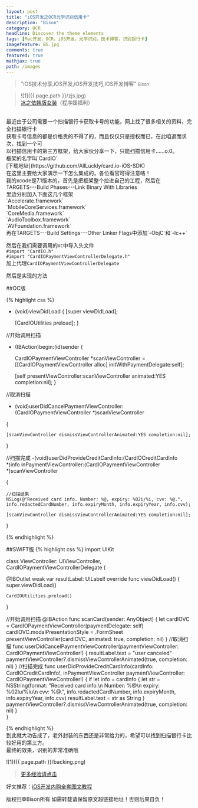 ```yaml
---
layout: post
title: "iOS开发之OCR光学识别信用卡"
description: "Bison"
category: OCR
headline: Discover the theme elements
tags: [Mac开发，OCR，iOS开发，光学识别，技术博客，识别银行卡]
imagefeature: BG.jpg
comments: true
featured: true
mathjax: true
path: /images
---
```


>&quot;iOS技术分享,iOS开发,iOS开发技巧,iOS开发博客&quot;
><small><cite title="Plato">Bison</cite></small>

>![1]({{ page.path }}/zjs.jpg)<br>
>[冰之依韩版女装](http://allluckly.taobao.com/)（程序媛福利）<br>


<br>
最近由于公司需要一个扫描银行卡获取卡号的功能，网上找了很多相关的资料，完全扫描银行卡<br>
获取卡号信息的都是价格贵的不得了的，而且仅仅只是授权而已，在此咱退而求次，找到一个可<br>
以扫描信用卡的第三方框架，给大家伙分享一下，只能扫描信用卡......o.0。<br>
框架的名字叫`CardIO`<br>
[下载地址](https://github.com/AllLuckly/card.io-iOS-SDK)<br>
在这里主要给大家演示一下怎么集成的，各位看官可得注意咯！<br>
我的xcode是7.1版本的，首先是把框架整个拉进自己的工程，然后在<br>
TARGETS---Build Phases---Link Binary With Libraries<br>
里边分别加入下面这几个框架<br>
`Accelerate.framework`<br>
`MobileCoreServices.framework`<br>
`CoreMedia.framework`<br>
`AudioToolbox.framework`<br>
`AVFoundation.framework`<br>
再在TARGETS---Build Settings---Other Linker Flags中添加`-ObjC`和`-lc++`

然后在我们需要调用的`VC`中导入头文件<br>
`#import "CardIO.h"`<br>
`#import "CardIOPaymentViewControllerDelegate.h"`<br>
加上代理`CardIOPaymentViewControllerDelegate`<br>

然后是实现的方法<br>

##OC版 <br>

{% highlight css %}

- (void)viewDidLoad {
    [super viewDidLoad];

    [CardIOUtilities preload];
}

//开始调用扫描
- (IBAction)begin:(id)sender {

    CardIOPaymentViewController *scanViewController = [[CardIOPaymentViewController alloc] initWithPaymentDelegate:self];

    [self presentViewController:scanViewController animated:YES completion:nil];
}


//取消扫描
- (void)userDidCancelPaymentViewController:(CardIOPaymentViewController *)scanViewController

{


    [scanViewController dismissViewControllerAnimated:YES completion:nil];

}

//扫描完成
-(void)userDidProvideCreditCardInfo:(CardIOCreditCardInfo *)info inPaymentViewController:(CardIOPaymentViewController *)scanViewController

{

    //扫描结果
    NSLog(@"Received card info. Number: %@, expiry: %02i/%i, cvv: %@.", info.redactedCardNumber, info.expiryMonth, info.expiryYear, info.cvv);

    [scanViewController dismissViewControllerAnimated:YES completion:nil];

}

{% endhighlight %}

##SWIFT版
{% highlight css %}
import UIKit

class ViewController: UIViewController, CardIOPaymentViewControllerDelegate {

@IBOutlet weak var resultLabel: UILabel!
override func viewDidLoad() {
    super.viewDidLoad()
    
    CardIOUtilities.preload()
}

//开始调用扫描
@IBAction func scanCard(sender: AnyObject) {
    let cardIOVC = CardIOPaymentViewController(paymentDelegate: self)
    cardIOVC.modalPresentationStyle = .FormSheet
    presentViewController(cardIOVC, animated: true, completion: nil)
}
//取消扫描
func userDidCancelPaymentViewController(paymentViewController: CardIOPaymentViewController!) {
    resultLabel.text = "user canceled"
    paymentViewController?.dismissViewControllerAnimated(true, completion: nil)
}
//扫描完成
func userDidProvideCreditCardInfo(cardInfo: CardIOCreditCardInfo!, inPaymentViewController paymentViewController: CardIOPaymentViewController!) {
    if let info = cardInfo {
        let str = NSString(format: "Received card info.\n Number: %@\n expiry: %02lu/%lu\n cvv: %@.", info.redactedCardNumber, info.expiryMonth, info.expiryYear, info.cvv)
        resultLabel.text = str as String
    }
        paymentViewController?.dismissViewControllerAnimated(true, completion: nil)
    }  
}


{% endhighlight %}
<br>
到此就大功告成了，老外封装的东西还是非常给力的，希望可以找到扫描银行卡比较好用的第三方。<br>
最终的效果，识别的非常准确哦<br>

![1]({{ page.path }}/backing.png)



> [更多经验请点击](http://www.allluckly.cn/)<br>

好文推荐：[iOS开发内购全套图文教程](http://allluckly.cn/ios支付/iOS开发2015年最新内购教程/)<br>

版权归©Bison所有 如需转载请保留原文超链接地址！否则后果自负！







